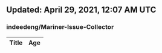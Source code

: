 ## Updated: April 29, 2021, 12:07 AM UTC


### indeedeng/Mariner-Issue-Collector
|**Title**|**Age**|
|:----|:----|
